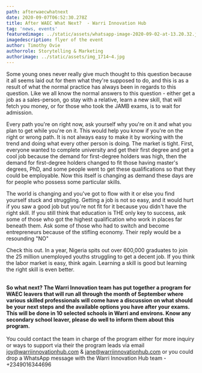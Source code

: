 ```yaml
---
path: afterwaecwhatnext
date: 2020-09-07T06:52:30.278Z
title: After WAEC What Next?  - Warri Innovation Hub
tag: 'news, events'
featuredimage: ../static/assets/whatsapp-image-2020-09-02-at-13.20.32.jpeg
imagedescription: flyer of the event
author: Timothy Ovie
authorrole: Storytelling & Marketing
authorimage: ../static/assets/img_1714~4.jpg
---
```

<!--StartFragment-->

Some young ones never really give much thought to this question because it all seems laid out for them what they're supposed to do, and this is as a result of what the normal practice has always been in regards to this question. Like we all know the normal answers to this question - either get a job as a sales-person, go stay with a relative, learn a new skill, that will fetch you money, or for those who took the JAMB exams, is to wait for admission.



Every path you're on right now, ask yourself why you're on it and what you plan to get while you're on it. This would help you know if you're on the right or wrong path. It is not always easy to make it by working with the trend and doing what every other person is doing. The market is tight. First, everyone wanted to complete university and get their first degree and get a cool job because the demand for first-degree holders was high, then the demand for first-degree holders changed to fit those having master's degrees, PhD, and some people went to get these qualifications so that they could be employable. Now this itself is changing as demand these days are for people who possess some particular skills.



The world is changing and you've got to flow with it or else you find yourself stuck and struggling. Getting a job is not so easy, and it would hurt if you saw a good job but you're not fit for it because you didn't have the right skill. If you still think that education is THE only key to success, ask some of those who got the highest qualification who work in places far beneath them. Ask some of those who had to switch and become entrepreneurs because of the stifling economy. Their reply would be a resounding "NO"



Check this out. In a year, Nigeria spits out over 600,000 graduates to join the 25 million unemployed youths struggling to get a decent job. If you think the labor market is easy, think again. Learning a skill is good but learning the right skill is even better.

**\
So what next? The Warri Innovation team has put together a program for WAEC leavers that will run all through the month of September where various skilled professionals will come have a discussion on what should be your next steps and the available options you have after your exams. This will be done in 10 selected schools in Warri and environs. Know any secondary school leaver, please do well to inform them about this program.**\
\
You could contact the team in charge of the program either for more inquiry or ways to support via their the program leads via email joy@warriinnovationhub.com & jane@warriinnovationhub.com or you could drop a WhatsApp message with the Warri Innovation Hub team - +2349016344696

<!--EndFragment-->
